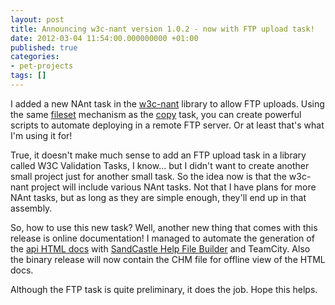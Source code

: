 ```yaml
---
layout: post
title: Announcing w3c-nant version 1.0.2 - now with FTP upload task!
date: 2012-03-04 11:54:00.000000000 +01:00
published: true
categories:
- pet-projects
tags: []
---
```


I added a new NAnt task in the <a href="https://sourceforge.net/projects/w3c-nant/" target="_blank">w3c-nant</a> library to allow FTP uploads. Using the same <a href="http://nant.sourceforge.net/release/0.91/help/types/fileset.html" target="_blank">fileset</a> mechanism as the <a href="http://nant.sourceforge.net/release/0.91/help/tasks/copy.html" target="_blank">copy</a> task, you can create powerful scripts to automate deploying in a remote FTP server. Or at least that's what I'm using it for!

True, it doesn't make much sense to add an FTP upload task in a library called W3C Validation Tasks, I know... but I didn't want to create another small project just for another small task. So the idea now is that the w3c-nant project will include various NAnt tasks. Not that I have plans for more NAnt tasks, but as long as they are simple enough, they'll end up in that assembly.

So, how to use this new task? Well, another new thing that comes with this release is online documentation! I managed to automate the generation of the <a href="http://w3c-nant.sourceforge.net/api/" target="_blank">api HTML docs</a> with <a href="http://shfb.codeplex.com/" target="_blank">SandCastle Help File Builder</a> and TeamCity. Also the binary release will now contain the CHM file for offline view of the HTML docs.

Although the FTP task is quite preliminary, it does the job. Hope this helps.
